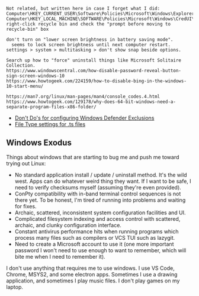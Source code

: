 
```
Not related, but written here in case I forget what I did:
Computer\HKEY_CURRENT_USER\Software\Policies\Microsoft\Windows\Explorer\NoUninstallFromStart
Computer\HKEY_LOCAL_MACHINE\SOFTWARE\Policies\Microsoft\Windows\CredUI\DisablePasswordReveal
right-click recycle bin and check the "prompt before moving to recycle-bin" box

don't turn on "lower screen brightness in battery saving mode".
  seems to lock screen brightness until next computer restart.
settings > system > multitasking > don't show snap beside options.

Search up how to "force" uninstall things like Microsoft Solitaire Collection.
https://www.windowscentral.com/how-disable-password-reveal-button-sign-screen-windows-10
https://www.howtogeek.com/224159/how-to-disable-bing-in-the-windows-10-start-menu/

https://man7.org/linux/man-pages/man4/console_codes.4.html
https://www.howtogeek.com/129178/why-does-64-bit-windows-need-a-separate-program-files-x86-folder/
```

- [Don't Do's for configuring Windows Defender Exclusions](https://docs.microsoft.com/en-us/windows/security/threat-protection/microsoft-defender-antivirus/common-exclusion-mistakes-microsoft-defender-antivirus)
- [File Type settings for .ts files](https://superuser.com/a/1464304)

## Windows Exodus

Things about windows that are starting to bug me and push me toward trying out Linux:

- No standard application install / update / uninstall method. It's the wild west. Apps can do whatever weird thing they want. If I want to be safe, I need to verify checksums myself (assuming they're even provided).
- ConPty compatibility with in-band terminal control sequences is not there yet. To be honest, I'm tired of running into problems and waiting for fixes.
- Archaic, scattered, inconsistent system configuration facilities and UI.
- Complicated filesystem indexing and access control with scattered, archaic, and clunky configuration interface.
- Constant antivirus performance hits when running programs which process many files such as compilers or VCS TUI such as lazygit.
- Need to create a Microsoft account to use it (one more important password I won't need to use enough to want to remember, which will bite me when I need to remember it).

I don't use anything that requires me to use windows. I use VS Code, Chrome, MSYS2, and some electron apps. Sometimes I use a drawing application, and sometimes I play music files. I don't play games on my laptop.
